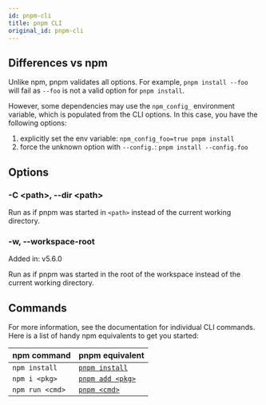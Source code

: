 ```yaml
---
id: pnpm-cli
title: pnpm CLI
original_id: pnpm-cli
---
```


## Differences vs npm

Unlike npm, pnpm validates all options. For example, `pnpm install --foo` will
fail as `--foo` is not a valid option for `pnpm install`.

However, some dependencies may use the `npm_config_` environment variable, which
is populated from the CLI options. In this case, you have the following options:

1. explicitly set the env variable: `npm_config_foo=true pnpm install`
1. force the unknown option with `--config.`: `pnpm install --config.foo`

## Options

### -C &lt;path\>, --dir &lt;path\>

Run as if pnpm was started in `<path>` instead of the current working directory.

### -w, --workspace-root

Added in: v5.6.0

Run as if pnpm was started in the root of the workspace instead of the current
working directory.

## Commands

For more information, see the documentation for individual CLI commands. Here is
a list of handy npm equivalents to get you started:

| npm command     | pnpm equivalent    |
|-----------------|--------------------|
| `npm install`   | [`pnpm install`]   |
| `npm i <pkg>`   | [`pnpm add <pkg>`] |
| `npm run <cmd>` | [`pnpm <cmd>`]     |

[`pnpm install`]: cli/install
[`pnpm add <pkg>`]: cli/add
[`pnpm <cmd>`]: cli/exec 
